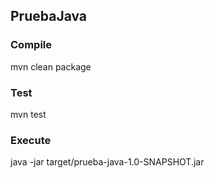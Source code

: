 ## PruebaJava

### Compile

mvn clean package

### Test

mvn test


### Execute

java -jar target/prueba-java-1.0-SNAPSHOT.jar

